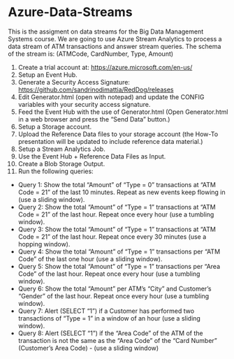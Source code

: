 # Azure-Data-Streams
This is the assigment on data streams for the Big Data Management Systems course.
We are going to use Azure Stream Analytics to process a data stream of ATM transactions and answer stream queries.
The schema of the stream is: (ATMCode, CardNumber, Type, Amount)
1. Create a trial account at: https://azure.microsoft.com/en-us/
2. Setup an Event Hub.
3. Generate a Security Access Signature: https://github.com/sandrinodimattia/RedDog/releases
4. Edit Generator.html (open with notepad) and update the CONFIG variables with your security access signature.
5. Feed the Event Hub with the use of Generator.html (Open Generator.html in a web browser and press the “Send
Data” button.)
6. Setup a Storage account.
7. Upload the Reference Data files to your storage account (the How-To presentation will be updated to include
reference data material.)
8. Setup a Stream Analytics Job.
9. Use the Event Hub + Reference Data Files as Input.
10. Create a Blob Storage Output.
11. Run the following queries:
- Query 1: Show the total “Amount” of “Type = 0” transactions at “ATM Code = 21” of the last 10 minutes. Repeat as new events keep flowing in (use a sliding window).
- Query 2: Show the total “Amount” of “Type = 1” transactions at “ATM Code = 21” of the last hour. Repeat once every hour (use a tumbling window).
- Query 3: Show the total “Amount” of “Type = 1” transactions at “ATM Code = 21” of the last hour. Repeat once every 30 minutes (use a hopping window).
- Query 4: Show the total “Amount” of “Type = 1” transactions per “ATM Code” of the last one hour (use a sliding window).
- Query 5: Show the total “Amount” of “Type = 1” transactions per “Area Code” of the last hour. Repeat once every hour (use a tumbling window).
- Query 6: Show the total “Amount” per ATM’s “City” and Customer’s “Gender” of the last hour. Repeat once every hour (use a tumbling window).
- Query 7: Alert (SELECT “1”) if a Customer has performed two transactions of “Type = 1” in a window of an hour (use a sliding window).
- Query 8: Alert (SELECT “1”) if the “Area Code” of the ATM of the transaction is not the same as the “Area Code” of the “Card Number” (Customer’s Area Code) - (use a sliding window)


